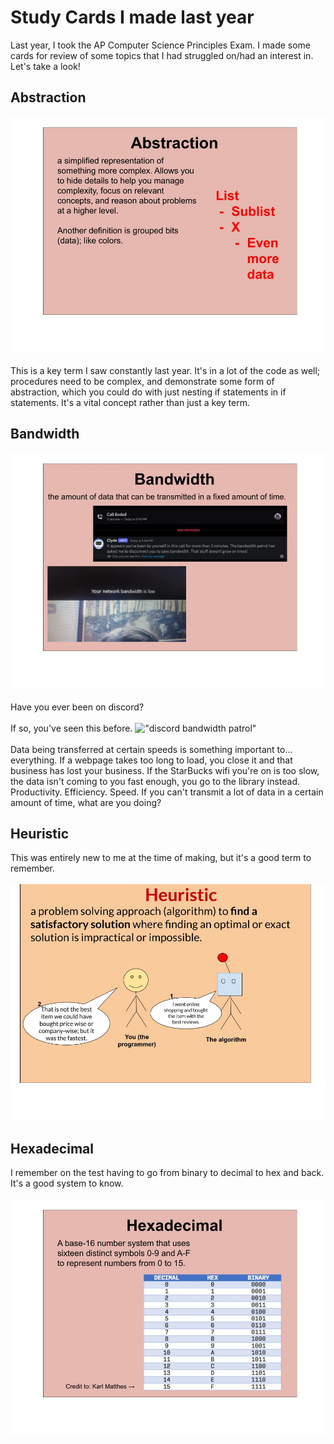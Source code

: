 # Study Cards I made last year
Last year, I took the AP Computer Science Principles Exam. I made some cards for review of some topics that I had struggled on/had an interest in. Let's take a look!

## Abstraction
!["abstraction visual"](https://github.com/CaptainSapphire/PH-s-Blog/blob/main/assets/April%202025/abstraction.jpg?raw=true)<br><br>
This is a key term I saw constantly last year. It's in a lot of the code as well; procedures need to be complex, and demonstrate some form of abstraction, which you could do with just nesting if statements in if statements. It's a vital concept rather than just a key term. 

## Bandwidth
!["bandwidth visual"](https://github.com/CaptainSapphire/PH-s-Blog/blob/main/assets/April%202025/bandwidth.jpg?raw=true)<br><br>
Have you ever been on discord?<br><br>
If so, you've seen this before. !["discord bandwidth patrol"](https://preview.redd.it/how-do-i-turn-this-off-v0-8eg06gfur7ed1.jpeg?auto=webp&s=fb71eafef9b6d7150c25b42aa7177000128dd949)<br><br>
Data being transferred at certain speeds is something important to... everything. If a webpage takes too long to load, you close it and that business has lost your business. If the StarBucks wifi you're on is too slow, the data isn't coming to you fast enough, you go to the library instead. Productivity. Efficiency. Speed. If you can't transmit a lot of data in a certain amount of time, what are you doing?

## Heuristic
This was entirely new to me at the time of making, but it's a good term to remember. <br><br>
!["heuristic visual"](https://github.com/CaptainSapphire/PH-s-Blog/blob/main/assets/April%202025/heuristic.jpg?raw=true)

## Hexadecimal
I remember on the test having to go from binary to decimal to hex and back. It's a good system to know. <br><br>
!["hexadecimal visual"](https://github.com/CaptainSapphire/PH-s-Blog/blob/main/assets/April%202025/hexadecimal.jpg?raw=true)
